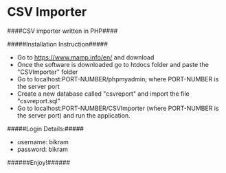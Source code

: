 # CSV Importer
####CSV importer written in PHP####

#####Installation Instruction#####

* Go to https://www.mamp.info/en/ and download 
* Once the software is downloaded go to htdocs folder and paste the "CSVImporter" folder
* Go to localhost:PORT-NUMBER/phpmyadmin; where PORT-NUMBER is the server port
* Create a new database called "csvreport" and import the file "csvreport.sql"
* Go to localhost:PORT-NUMBER/CSVImporter (where PORT-NUMBER is the server port) and run the application.

#####Login Details:#####
* username: bikram
* password: bikram

######Enjoy!######
